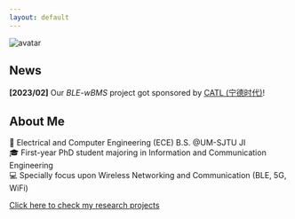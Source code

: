 ```yaml
---
layout: default
---
```


![avatar](/assets/img/20230123.jpg)

## News

**[2023/02]** Our *BLE-wBMS* project got sponsored by [CATL (宁德时代)](https://www.catl.com/en/)!

## About Me

 🏫 Electrical and Computer Engineering (ECE) B.S. @UM-SJTU JI <br>
 🎓 First-year PhD student majoring in Information and Communication Engineering <br>
 💻 Specially focus upon Wireless Networking and Communication (BLE, 5G, WiFi) <br>


[Click here to check my research projects](./another-page.html)
